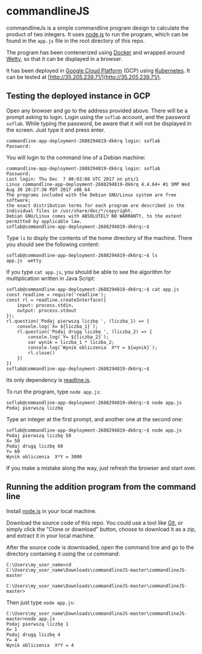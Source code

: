 # commandlineJS

commandlineJs is a simple commandline program design to calculate the product of two integers. It uses [node.js](https://nodejs.org/en/) to run the program, which can be found in the `app.js` file in the root directory of this repo.

The program has been contenerized using [Docker](https://www.docker.com/) and wrapped around [Wetty](https://github.com/krishnasrinivas/wetty), so that it can be displayed in a browser.

It has been deployed in [Google Cloud Platform](https://cloud.google.com/) (GCP) using [Kubernetes](https://kubernetes.io/). It can be tested at [http://35.205.239.71/](http://35.205.239.71/).

## Testing the deployed instance in GCP

Open any browser and go to the address provided above. There will be a prompt asking to login. Login using the `soflab` account, and the password `soflab`. While typing the password, be aware that it will not be displayed in the screen. Just type it and press enter.

```
commandline-app-deployment-2688294819-dk6rq login: soflab
Password: 
```

You will login to the command line of a Debian machine:
```
commandline-app-deployment-2688294819-dk6rq login: soflab
Password: 
Last login: Thu Dec  7 08:03:08 UTC 2017 on pts/1
Linux commandline-app-deployment-2688294819-dk6rq 4.4.64+ #1 SMP Wed Aug 30 20:27:36 PDT 2017 x86_64
The programs included with the Debian GNU/Linux system are free software;
the exact distribution terms for each program are described in the
individual files in /usr/share/doc/*/copyright.
Debian GNU/Linux comes with ABSOLUTELY NO WARRANTY, to the extent
permitted by applicable law.
soflab@commandline-app-deployment-2688294819-dk6rq:~$
```

Type `ls` to disply the contents of the home directory of the machine.
There you should see the following content:

```
soflab@commandline-app-deployment-2688294819-dk6rq:~$ ls
app.js  wetty
```

If you type `cat app.js`, you should be able to see the algorithm for multiplication written in Java Script:

```
soflab@commandline-app-deployment-2688294819-dk6rq:~$ cat app.js 
const readline = require('readline');
const rl = readline.createInterface({
    input: process.stdin,
    output: process.stdout
});
rl.question('Podaj pierwszą liczbę ', (liczba_1) => {
    console.log(`X= ${liczba_1}`);
    rl.question('Podaj drugą liczbę ', (liczba_2) => {
        console.log(`Y= ${liczba_2}`);
        var wynik = liczba_1 * liczba_2;
        console.log(`Wynik obliczenia  X*Y = ${wynik}`);
        rl.close()
    })
})
soflab@commandline-app-deployment-2688294819-dk6rq:~$ 
```

Its only dependency is [readline.js](https://nodejs.org/api/readline.html).

To run the program, type `node app.js`:

```
soflab@commandline-app-deployment-2688294819-dk6rq:~$ node app.js
Podaj pierwszą liczbę 
```

Type an integer at the first prompt, and another one at the second one:

```
soflab@commandline-app-deployment-2688294819-dk6rq:~$ node app.js
Podaj pierwszą liczbę 50
X= 50
Podaj drugą liczbę 60
Y= 60
Wynik obliczenia  X*Y = 3000
```

If you make a mistake along the way, just refresh the browser and start over.

## Running the addition program from the command line

Install [node.js](https://nodejs.org/) in your local machine.

Download the source code of this repo. You could use a tool like [Git](https://git-scm.com/), or simply click the "Clone or download" button, choose to download it as a zip, and extract it in your local machine.

After the source code is downloaded, open the command line and go to the directory containing it using the `cd` command:

```
C:\Users\my_user_name>cd C:\Users\my_user_name\Downloads\commandlineJS-master\commandlineJS-master

C:\Users\my_user_name\Downloads\commandlineJS-master\commandlineJS-master>
```

Then just type `node app.js`:

```
C:\Users\my_user_name\Downloads\commandlineJS-master\commandlineJS-master>node app.js
Podaj pierwszą liczbę 1
X= 1
Podaj drugą liczbę 4
Y= 4
Wynik obliczenia  X*Y = 4
```




